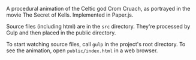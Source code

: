 A procedural animation of the Celtic god Crom Cruach, as portrayed in the movie The Secret of Kells. Implemented in Paper.js.

Source files (including html) are in the `src` directory. They're processed by Gulp and then placed in the public directory. 

To start watching source files, call `gulp` in the project's root directory. To see the animation, open `public/index.html` in a web browser.

